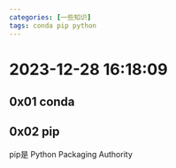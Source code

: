 ```yaml
---
categories: [一些知识]
tags: conda pip python
---
```

# 2023-12-28 16:18:09
## 0x01 conda
## 0x02 pip
pip是 Python Packaging Authority
